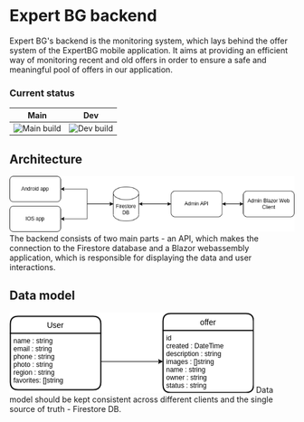 # Expert BG backend
Expert BG's backend is the monitoring system, which lays behind the offer system of the ExpertBG mobile application. It aims at providing an efficient way of monitoring recent and old offers in order to ensure a safe and meaningful 
pool of offers in our application.

### Current status

| Main                                                                                                       | Dev                                                                                                      |
|------------------------------------------------------------------------------------------------------------|----------------------------------------------------------------------------------------------------------|
| ![Main build](https://github.com/padjal/expert-backend/actions/workflows/dotnet.yml/badge.svg?branch=main) | ![Dev build](https://github.com/padjal/expert-backend/actions/workflows/dotnet.yml/badge.svg?branch=dev) |

## Architecture

![App architecture](res/app_architecture.png)
The backend consists of two main parts - an API, which makes the connection to the Firestore database and a Blazor
webassembly application, which is responsible for displaying the data and user interactions.

## Data model

![dfs](res/database_schema.png)
Data model should be kept consistent across different clients and the single source of truth - Firestore DB.

